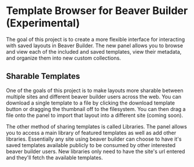 # Template Browser for Beaver Builder (Experimental)

The goal of this project is to create a more flexible interface for interacting with saved layouts in Beaver Builder. The new panel allows you to browse and view each of the included and saved templates, view their metadata, and organize them into new custom collections.

## Sharable Templates
One of the goals of this project is to make layouts more sharable between multiple sites and different beaver builder users across the web. You can download a single template to a file by clicking the download template button or dragging the thumbnail off to the filesystem. You can then drag a file onto the panel to import that layout into a different site (coming soon).

The other method of sharing templates is called Libraries. The panel allows you to access a main library of featured templates as well as add other libraries. Essentially any site using beaver builder can choose to have it's saved templates available publicly to be consumed by other interested beaver builder users. New libraries only need to have the site's url entered and they'll fetch the available templates.
